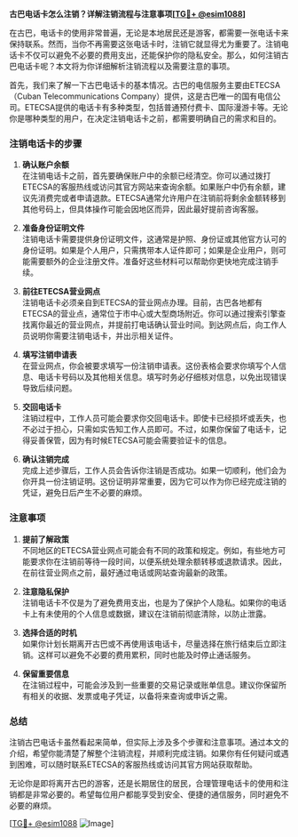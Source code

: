 **古巴电话卡怎么注销？详解注销流程与注意事项[[TG💪+ @esim1088](https://t.me/s/esim1088)]**

在古巴，电话卡的使用非常普遍，无论是本地居民还是游客，都需要一张电话卡来保持联系。然而，当你不再需要这张电话卡时，注销它就显得尤为重要了。注销电话卡不仅可以避免不必要的费用支出，还能保护你的隐私安全。那么，如何注销古巴电话卡呢？本文将为你详细解析注销流程以及需要注意的事项。

首先，我们来了解一下古巴电话卡的基本情况。古巴的电信服务主要由ETECSA（Cuban Telecommunications Company）提供，这是古巴唯一的国有电信公司。ETECSA提供的电话卡有多种类型，包括普通预付费卡、国际漫游卡等。无论你是哪种类型的用户，在决定注销电话卡之前，都需要明确自己的需求和目的。

### 注销电话卡的步骤

1. **确认账户余额**  
   在注销电话卡之前，首先要确保账户中的余额已经清空。你可以通过拨打ETECSA的客服热线或访问其官方网站来查询余额。如果账户中仍有余额，建议先消费完或者申请退款。ETECSA通常允许用户在注销前将剩余金额转移到其他号码上，但具体操作可能会因地区而异，因此最好提前咨询客服。

2. **准备身份证明文件**  
   注销电话卡需要提供身份证明文件，这通常是护照、身份证或其他官方认可的身份证明。如果是个人用户，只需携带本人证件即可；如果是企业用户，则可能需要额外的企业注册文件。准备好这些材料可以帮助你更快地完成注销手续。

3. **前往ETECSA营业网点**  
   注销电话卡必须亲自到ETECSA的营业网点办理。目前，古巴各地都有ETECSA的营业点，通常位于市中心或大型商场附近。你可以通过搜索引擎查找离你最近的营业网点，并提前打电话确认营业时间。到达网点后，向工作人员说明你需要注销电话卡，并出示相关证件。

4. **填写注销申请表**  
   在营业网点，你会被要求填写一份注销申请表。这份表格会要求你填写个人信息、电话卡号码以及其他相关信息。填写时务必仔细核对信息，以免出现错误导致后续问题。

5. **交回电话卡**  
   注销过程中，工作人员可能会要求你交回电话卡。即使卡已经损坏或丢失，也不必过于担心，只需如实告知工作人员即可。不过，如果你保留了电话卡，记得妥善保管，因为有时候ETECSA可能会需要验证卡的信息。

6. **确认注销完成**  
   完成上述步骤后，工作人员会告诉你注销是否成功。如果一切顺利，他们会为你开具一份注销证明。这份证明非常重要，因为它可以作为你已经完成注销的凭证，避免日后产生不必要的麻烦。

### 注意事项

1. **提前了解政策**  
   不同地区的ETECSA营业网点可能会有不同的政策和规定。例如，有些地方可能要求你在注销前等待一段时间，以便系统处理余额转移或退款请求。因此，在前往营业网点之前，最好通过电话或网站查询最新的政策。

2. **注意隐私保护**  
   注销电话卡不仅是为了避免费用支出，也是为了保护个人隐私。如果你的电话卡上有未使用的个人信息或数据，建议在注销前彻底清除，以防止泄露。

3. **选择合适的时机**  
   如果你计划长期离开古巴或不再使用该电话卡，尽量选择在旅行结束后立即注销。这样可以避免不必要的费用累积，同时也能及时停止通话服务。

4. **保留重要信息**  
   在注销过程中，可能会涉及到一些重要的交易记录或账单信息。建议你保留所有相关的收据、发票或电子凭证，以备将来查询或申诉之需。

### 总结

注销古巴电话卡虽然看起来简单，但实际上涉及多个步骤和注意事项。通过本文的介绍，希望你能清楚了解整个注销流程，并顺利完成注销。如果你有任何疑问或遇到困难，可以随时联系ETECSA的客服热线或访问其官方网站获取帮助。

无论你是即将离开古巴的游客，还是长期居住的居民，合理管理电话卡的使用和注销都是非常必要的。希望每位用户都能享受到安全、便捷的通信服务，同时避免不必要的麻烦。

[[TG💪+ @esim1088](https://t.me/s/esim1088) ![Image](https://i.postimg.cc/4NQfJmqS/Snipaste-2025-05-13-00-14-12.png)]